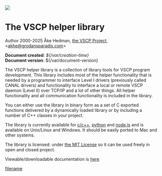 # ![](/assets/logo_100.png)

# The VSCP helper library

Author 2000-2025 Åke Hedman, [the VSCP Project](https://www.grodansparadis.com), &lt;[akhe@grodansparadis.com](mailto:akhe@grodansparadis.com)&gt;

**Document created**: *${/var/creation-time}*  
**Document version**: ${/var/document-version} 

The VSCP helper library is a collection of library tools for VSCP program development. This library includes most of the helper functionality that is needed by a programmer to interface Level I drivers (previously called CANAL drivers) and functionality to interface a local or remote VSCP daemon (Level II) over TCP/IP and a lot of other things. All helper functionality and all communication functionality is included in the library.

You can either use the library in binary form as a set of C exported functions delivered by a dynamically loaded library or by including a number of C++ classes in your project.

The library is currently available for [c/c++](https://www.vscp.org/#download), [python](https://github.com/grodansparadis/pyvscp) and [node.js]() and is available on Unix/Linux and Windows. It should be easily ported to Mac and other systems.

The library is licensed: under [the  MIT License](https://opensource.org/licenses/MIT) so it can be used freely in open and closed project.

Viewable/downloadable documentation is [here](https://docs.vscp.org/#vscphelper)

[filename](./bottom_copyright.md ':include')

